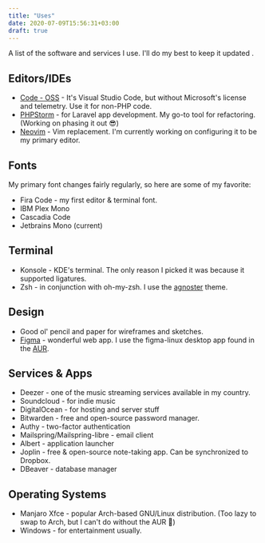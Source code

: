 ```yaml
---
title: "Uses"
date: 2020-07-09T15:56:31+03:00
draft: true
---
```

A list of the software and services I use. I'll do my best to keep it updated .

## Editors/IDEs
- [Code - OSS](https://github.com/microsoft/vscode) - It's Visual Studio Code, but without Microsoft's license and telemetry. Use it for non-PHP code.
- [PHPStorm](https://www.jetbrains.com/phpstorm/) - for Laravel app development. My go-to tool for refactoring.(Working on phasing it out 😎) 
- [Neovim](https://neovim.io/) - Vim replacement. I'm currently working on configuring it to be my primary editor. 

## Fonts
My primary font changes fairly regularly, so here are some of my favorite:
  - Fira Code - my first editor & terminal font.
  - IBM Plex Mono
  - Cascadia Code
  - Jetbrains Mono (current)

## Terminal
- Konsole - KDE's terminal. The only reason I picked it was because it supported ligatures.
- Zsh - in conjunction with oh-my-zsh. I use the [agnoster](https://github.com/agnoster/agnoster-zsh-theme) theme.

## Design
- Good ol' pencil and paper for wireframes and sketches.
- [Figma](https://www.figma.com/) - wonderful web app. I use the figma-linux desktop app found in the [AUR](https://aur.archlinux.org/packages/figma-linux/).

## Services & Apps
- Deezer - one of the music streaming services available in my country.
- Soundcloud - for indie music
- DigitalOcean - for hosting and server stuff
- Bitwarden - free and open-source password manager.
- Authy - two-factor authentication
- Mailspring/Mailspring-libre - email client
- Albert - application launcher 
- Joplin - free & open-source note-taking app. Can be synchronized to Dropbox.
- DBeaver - database manager

## Operating Systems
- Manjaro Xfce - popular Arch-based GNU/Linux distribution. (Too lazy to swap to Arch, but I can't do without the AUR 🙂)
- Windows - for entertainment usually.


